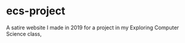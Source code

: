 # ecs-project
A satire website I made in 2019 for a project in my Exploring Computer Science class,
